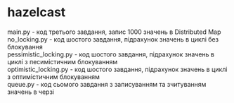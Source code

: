 # hazelcast <br />
main.py - код третього завдання, запис 1000 значень в Distributed Map <br />
no_locking.py - код шостого завдання, підрахунок значень в циклі без блокування <br />
pessimistic_locking.py - код шостого завдання, підрахунок значень в циклі з песимістичним блокуванням <br />
optimistic_locking.py - код шостого завдання, підрахунок значень в циклі з оптимістичним блокуванням <br />
queue.py - код сьомого завдання з записуванням та зчитуванням значень в черзі <br />

